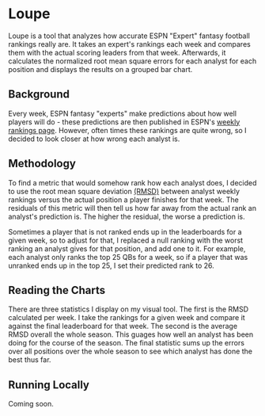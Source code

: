 # Loupe

Loupe is a tool that analyzes how accurate ESPN "Expert" fantasy football rankings really are. It takes an expert's rankings each week 
and compares them with the actual scoring leaders from that week. Afterwards, it calculates the normalized root mean square
errors for each analyst for each position and displays the results on a grouped bar chart.

## Background

Every week, ESPN fantasy "experts" make predictions about how well players will do - these predictions are then published in ESPN's [weekly rankings page](http://www.espn.com/fantasy/football/story/_/page/18ranksWeeklyQBPPR/fantasy-football-weekly-quarterback-rankings-2018). However, often times these rankings are quite wrong, so I decided to look closer at how wrong each analyst is.

## Methodology

To find a metric that would somehow rank how each analyst does, I decided to use the root mean square deviation [(RMSD)](https://en.wikipedia.org/wiki/Root-mean-square_deviation) between analyst weekly rankings versus the actual position a player finishes for that week. The residuals of this metric will then tell us how far away from the actual rank an analyst's prediction is. The higher the residual, the worse a prediction is.

Sometimes a player that is not ranked ends up in the leaderboards for a given week, so to adjust for that, I replaced a null ranking with the worst ranking an analyst gives for that position, and add one to it. For example, each analyst only ranks the top 25 QBs for a week, so if a player that was unranked ends up in the top 25, I set their predicted rank to 26.

## Reading the Charts

There are three statistics I display on my visual tool. The first is the RMSD calculated per week. I take the rankings for a given week and compare it against the final leaderboard for that week. The second is the average RMSD overall the whole season. This guages how well an analyst has been doing for the course of the season. The final statistic sums up the errors over all positions over the whole season to see which analyst has done the best thus far.

## Running Locally

Coming soon.
